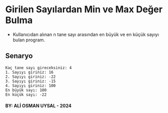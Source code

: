 # Girilen Sayılardan Min ve Max Değer Bulma
* Kullanıcıdan alınan n tane sayı arasından en büyük ve en küçük sayıyı bulan program.
  
## Senaryo
```plaintext
Kaç tane sayı gireceksiniz: 4
1. Sayıyı giriniz: 16
2. Sayıyı giriniz: -22
3. Sayıyı giriniz: -15
4. Sayıyı giriniz: 100
En büyük sayı: 100
En küçük sayı: -22
```

#### BY: ALİ OSMAN UYSAL - 2024
